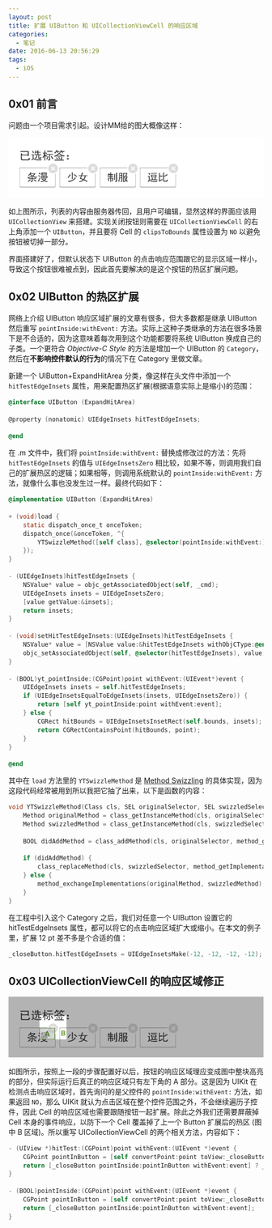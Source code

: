 ```yaml
---
layout: post
title: 扩展 UIButton 和 UICollectionViewCell 的响应区域
categories:
  - 笔记
date: 2016-06-13 20:56:29
tags:
  - iOS
---
```


## 0x01 前言

问题由一个项目需求引起。设计MM给的图大概像这样：

![snapshot](/assets/images/2016/snapshot.png)

如上图所示，列表的内容由服务器传回，且用户可编辑，显然这样的界面应该用 `UICollectionView` 来搭建。实现关闭按钮则需要在 `UICollectionViewCell` 的右上角添加一个 `UIButton`，并且要将 Cell 的 `clipsToBounds` 属性设置为 `NO` 以避免按钮被切掉一部分。

界面搭建好了，但默认状态下 UIButton 的点击响应范围跟它的显示区域一样小，导致这个按钮很难被点到，因此首先要解决的是这个按钮的热区扩展问题。

<!-- more -->

## 0x02 UIButton 的热区扩展
网络上介绍 UIButton 响应区域扩展的文章有很多，但大多数都是继承 UIButton 然后重写 `pointInside:withEvent:` 方法。实际上这种子类继承的方法在很多场景下是不合适的，因为这意味着每次用到这个功能都要将系统 UIButton 换成自己的子类。一个更符合 *Objective-C Style* 的方法是增加一个 UIButton 的 `Category`，然后在**不影响控件默认的行为**的情况下在 Category 里做文章。

新建一个 UIButton+ExpandHitArea 分类，像这样在头文件中添加一个 `hitTestEdgeInsets` 属性，用来配置热区扩展(根据语意实际上是缩小)的范围：

```objectivec
@interface UIButton (ExpandHitArea)

@property (nonatomic) UIEdgeInsets hitTestEdgeInsets;

@end
```

在 .m 文件中，我们将 `pointInside:withEvent:` 替换成修改过的方法：先将 `hitTestEdgeInsets` 的值与 `UIEdgeInsetsZero` 相比较，如果不等，则调用我们自己的扩展热区的逻辑；如果相等，则调用系统默认的 `pointInside:withEvent:` 方法，就像什么事也没发生过一样。最终代码如下：

```objectivec
@implementation UIButton (ExpandHitArea)

+ (void)load {
    static dispatch_once_t onceToken;
    dispatch_once(&onceToken, ^{
        YTSwizzleMethod([self class], @selector(pointInside:withEvent:), @selector(yt_pointInside:withEvent:));
    });
}

- (UIEdgeInsets)hitTestEdgeInsets {
    NSValue* value = objc_getAssociatedObject(self, _cmd);
    UIEdgeInsets insets = UIEdgeInsetsZero;
    [value getValue:&insets];
    return insets;
}

- (void)setHitTestEdgeInsets:(UIEdgeInsets)hitTestEdgeInsets {
    NSValue* value = [NSValue value:&hitTestEdgeInsets withObjCType:@encode(UIEdgeInsets)];
    objc_setAssociatedObject(self, @selector(hitTestEdgeInsets), value, OBJC_ASSOCIATION_RETAIN_NONATOMIC);
}

- (BOOL)yt_pointInside:(CGPoint)point withEvent:(UIEvent*)event {
    UIEdgeInsets insets = self.hitTestEdgeInsets;
    if (UIEdgeInsetsEqualToEdgeInsets(insets, UIEdgeInsetsZero)) {
        return [self yt_pointInside:point withEvent:event];
    } else {
        CGRect hitBounds = UIEdgeInsetsInsetRect(self.bounds, insets);
        return CGRectContainsPoint(hitBounds, point);
    }
}

@end
```

其中在 `load` 方法里的 `YTSwizzleMethod` 是 [Method Swizzling](http://nshipster.com/method-swizzling/) 的具体实现，因为这段代码经常被用到所以我把它抽了出来，以下是函数的内容：

```objectivec
void YTSwizzleMethod(Class cls, SEL originalSelector, SEL swizzledSelector) {
    Method originalMethod = class_getInstanceMethod(cls, originalSelector);
    Method swizzledMethod = class_getInstanceMethod(cls, swizzledSelector);
    
    BOOL didAddMethod = class_addMethod(cls, originalSelector, method_getImplementation(swizzledMethod), method_getTypeEncoding(swizzledMethod));
    
    if (didAddMethod) {
        class_replaceMethod(cls, swizzledSelector, method_getImplementation(originalMethod), method_getTypeEncoding(originalMethod));
    } else {
        method_exchangeImplementations(originalMethod, swizzledMethod);
    }
}
```

在工程中引入这个 Category 之后，我们对任意一个 UIButton 设置它的 hitTestEdgeInsets 属性，都可以将它的点击响应区域扩大或缩小。在本文的例子里，扩展 12 pt 差不多是个合适的值：

```objectivec
_closeButton.hitTestEdgeInsets = UIEdgeInsetsMake(-12, -12, -12, -12);
```

## 0x03 UICollectionViewCell 的响应区域修正

![snapshot](/assets/images/2016/snapshot2.png)

如图所示，按照上一段的步骤配置好以后，按钮的响应区域理应变成图中整块高亮的部分，但实际运行后真正的响应区域只有左下角的 A 部分。这是因为 UIKit 在检测点击响应区域时，首先询问的是父控件的 `pointInside:withEvent:` 方法，如果返回 `NO`，那么 UIKit 就认为点击区域在整个控件范围之外，不会继续遍历子控件，因此 Cell 的响应区域也需要跟随按钮一起扩展。除此之外我们还需要屏蔽掉 Cell 本身的事件响应，以防下一个 Cell 覆盖掉了上一个 Button 扩展后的热区 (图中 B 区域)。所以重写 UICollectionViewCell 的两个相关方法，内容如下：

```objectivec
- (UIView *)hitTest:(CGPoint)point withEvent:(UIEvent *)event {
    CGPoint pointInButton = [self convertPoint:point toView:_closeButton];
    return [_closeButton pointInside:pointInButton withEvent:event] ? _closeButton : nil;
}

- (BOOL)pointInside:(CGPoint)point withEvent:(UIEvent *)event {
    CGPoint pointInButton = [self convertPoint:point toView:_closeButton];
    return [_closeButton pointInside:pointInButton withEvent:event];
}
```



